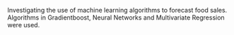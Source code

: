 Investigating the use of machine learning algorithms to forecast food sales. Algorithms in Gradientboost, Neural Networks and Multivariate Regression were used. 

